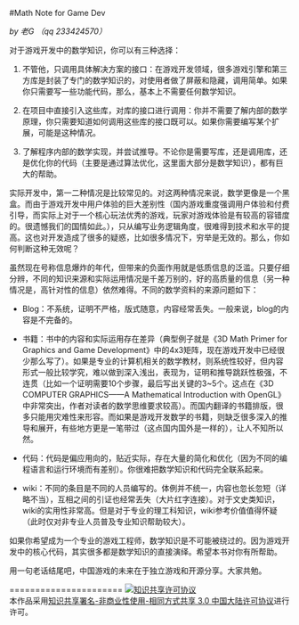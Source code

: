 #Math Note for Game Dev

*by 老G （qq 233424570）*

对于游戏开发中的数学知识，你可以有三种选择：

1. 不管他，只调用具体解决方案的接口：在游戏开发领域，很多游戏引擎和第三方库是封装了专门的数学知识的，对使用者做了屏蔽和隐藏，调用简单。如果你只需要写一些功能代码，那么，基本上不需要任何数学知识。

2. 在项目中直接引入这些库，对库的接口进行调用：你并不需要了解内部的数学原理，你只需要知道如何调用这些库的接口既可以。如果你需要编写某个扩展，可能是这种情况。

3. 了解程序内部的数学实现，并尝试推导。不论你是需要写库，还是调用库，还是优化你的代码（主要是通过算法优化，这里面大部分是数学知识），都有巨大的帮助。

实际开发中，第一二种情况是比较常见的。对这两种情况来说，数学更像是一个黑盒。而由于游戏开发中用户体验的巨大差别性（国内游戏重度强调用户体验和付费引导，而实际上对于一个核心玩法优秀的游戏，玩家对游戏体验是有较高的容错度的。很遗憾我们的国情如此。），只从编写业务逻辑角度，很难得到技术和水平的提高。这也对开发造成了很多的疑惑，比如很多情况下，穷举是无效的。那么，你如何判断这种无效呢？

虽然现在号称信息爆炸的年代，但带来的负面作用就是低质信息的泛滥。只要仔细分辨，不同的知识来源和实际运用情况是千差万别的，好的高质量的信息（另一种情况是，高针对性的信息）依然难得。不同的数学资料的来源问题如下：

- Blog：不系统，证明不严格，版式随意，内容经常丢失。一般来说，blog的内容是不完备的。

- 书籍：书中的内容和实际运用存在差异（典型例子就是《3D Math Primer for Graphics and Game Development》中的4x3矩阵，现在游戏开发中已经很少那么写了）。如果是专业的计算机相关的数学教材，则系统性较好，但内容形式一般比较学究，难以做到深入浅出，表现为，证明和推导跳跃性极强，不连贯（比如一个证明需要10个步骤，最后写出关键的3~5个。这点在《3D COMPUTER GRAPHICS——A Mathematical Introduction with OpenGL》中非常突出，作者对读者的数学思维要求较高）。而国内翻译的书籍排版，很多只能用灾难性来形容。而如果是游戏开发数学的书籍，则缺乏很多深入的推导和展开，有些地方更是一笔带过（这点国内国外是一样的），让人不知所以然。

- 代码：代码是偏应用向的，贴近实际，存在大量的简化和优化（因为不同的编程语言和运行环境而有差别）。你很难把数学知识和代码完全联系起来。

- wiki：不同的条目是不同的人员编写的。体例并不统一，内容也忽长忽短（详略不当），互相之间的引证也经常丢失（大片红字连接）。对于文史类知识，wiki的实用性非常高。但是对于专业的理工科知识，wiki参考价值值得怀疑（此时仅对非专业人员普及专业知识帮助较大）。

如果你希望成为一个专业的游戏工程师，数学知识是不可能被绕过的。因为游戏开发中的核心代码，其实很多都是数学知识的直接演绎。希望本书对你有所帮助。

用一句老话结尾吧，中国游戏的未来在于独立游戏和开源分享。大家共勉。



======================
<a rel="license" href="http://creativecommons.org/licenses/by-nc-sa/3.0/cn/"><img alt="知识共享许可协议" style="border-width:0" src="https://i.creativecommons.org/l/by-nc-sa/3.0/cn/88x31.png" /></a><br />本作品采用<a rel="license" href="http://creativecommons.org/licenses/by-nc-sa/3.0/cn/">知识共享署名-非商业性使用-相同方式共享 3.0 中国大陆许可协议</a>进行许可。
